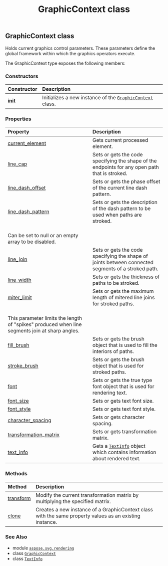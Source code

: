 ﻿---
title: GraphicContext class
second_title: Aspose.SVG for Python via .NET API References
description: 
type: docs
weight: 40
url: /python-net/aspose.svg.rendering/graphiccontext/
is_root: false
---

## GraphicContext class

Holds current graphics control parameters.
These parameters define the global framework within which the graphics operators execute.



The GraphicContext type exposes the following members:

### Constructors
| Constructor | Description |
| :- | :- |
| [__init__](/svg/python-net/aspose.svg.rendering/graphiccontext/__init__/#) | Initializes a new instance of the [`GraphicContext`](/svg/python-net/aspose.svg.rendering/graphiccontext) class. |


### Properties
| Property | Description |
| :- | :- |
| [current_element](/svg/python-net/aspose.svg.rendering/graphiccontext/current_element) | Gets current processed element. |
| [line_cap](/svg/python-net/aspose.svg.rendering/graphiccontext/line_cap) | Sets or gets the code specifying the shape of the endpoints for any open path that is stroked. |
| [line_dash_offset](/svg/python-net/aspose.svg.rendering/graphiccontext/line_dash_offset) | Sets or gets the phase offset of the current line dash pattern. |
| [line_dash_pattern](/svg/python-net/aspose.svg.rendering/graphiccontext/line_dash_pattern) | Sets or gets the description of the dash pattern to be used when paths are stroked.<br/>Can be set to null or an empty array to be disabled. |
| [line_join](/svg/python-net/aspose.svg.rendering/graphiccontext/line_join) | Sets or gets the code specifying the shape of joints between connected segments of a stroked path. |
| [line_width](/svg/python-net/aspose.svg.rendering/graphiccontext/line_width) | Sets or gets the thickness of paths to be stroked. |
| [miter_limit](/svg/python-net/aspose.svg.rendering/graphiccontext/miter_limit) | Sets or gets the maximum length of mitered line joins for stroked paths. <br/>This parameter limits the length of "spikes" produced when line segments join at sharp angles. |
| [fill_brush](/svg/python-net/aspose.svg.rendering/graphiccontext/fill_brush) | Sets or gets the brush object that is used to fill the interiors of paths. |
| [stroke_brush](/svg/python-net/aspose.svg.rendering/graphiccontext/stroke_brush) | Sets or gets the brush object that is used for stroked paths. |
| [font](/svg/python-net/aspose.svg.rendering/graphiccontext/font) | Sets or gets the true type font object that is used for rendering text. |
| [font_size](/svg/python-net/aspose.svg.rendering/graphiccontext/font_size) | Sets or gets text font size. |
| [font_style](/svg/python-net/aspose.svg.rendering/graphiccontext/font_style) | Sets or gets text font style. |
| [character_spacing](/svg/python-net/aspose.svg.rendering/graphiccontext/character_spacing) | Sets or gets character spacing. |
| [transformation_matrix](/svg/python-net/aspose.svg.rendering/graphiccontext/transformation_matrix) | Sets or gets transformation matrix. |
| [text_info](/svg/python-net/aspose.svg.rendering/graphiccontext/text_info) | Gets a [`TextInfo`](/svg/python-net/aspose.svg.rendering/textinfo) object which contains information about rendered text. |


### Methods
| Method | Description |
| :- | :- |
| [transform](/svg/python-net/aspose.svg.rendering/graphiccontext/transform/#aspose.svg.drawing.IMatrix) | Modify the current transformation matrix by multiplying the specified matrix. |
| [clone](/svg/python-net/aspose.svg.rendering/graphiccontext/clone/#) | Creates a new instance of a GraphicContext class with the same property values as an existing instance. |



### See Also
* module [`aspose.svg.rendering`](..)
* class [`GraphicContext`](/svg/python-net/aspose.svg.rendering/graphiccontext)
* class [`TextInfo`](/svg/python-net/aspose.svg.rendering/textinfo)
